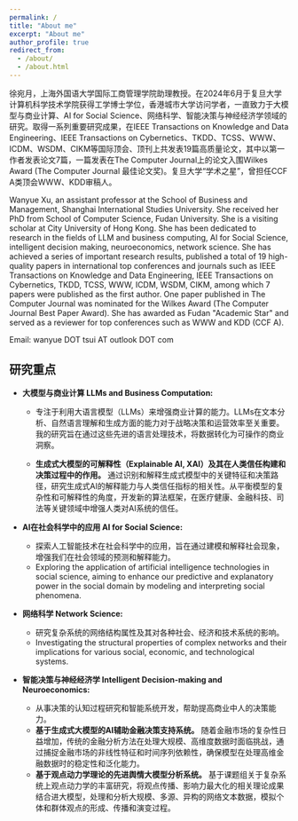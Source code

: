 ```yaml
---
permalink: /
title: "About me"
excerpt: "About me"
author_profile: true
redirect_from: 
  - /about/
  - /about.html
---
```


徐宛月，上海外国语大学国际工商管理学院助理教授。在2024年6月于复旦大学计算机科学技术学院获得工学博士学位，香港城市大学访问学者，一直致力于大模型与商业计算、AI for Social Science、网络科学、智能决策与神经经济学领域的研究。取得一系列重要研究成果，在IEEE Transactions on Knowledge and Data Engineering、IEEE Transactions on Cybernetics、TKDD、TCSS、WWW、ICDM、WSDM、CIKM等国际顶会、顶刊上共发表19篇高质量论文，其中以第一作者发表论文7篇，一篇发表在The Computer Journal上的论文入围Wilkes Award (The Computer Journal 最佳论文奖)。复旦大学“学术之星”，曾担任CCF A类顶会WWW、KDD审稿人。

Wanyue Xu, an assistant professor at the School of Business and Management, Shanghai International Studies University. She received her PhD from School of Computer Science, Fudan University. She is a visiting scholar at City University of Hong Kong. She has been dedicated to research in the fields of LLM and business computing, AI for Social Science, intelligent decision making, neuroeconomics, network science. She has achieved a series of important research results, published a total of 19 high-quality papers in international top conferences and journals such as IEEE Transactions on Knowledge and Data Engineering, IEEE Transactions on Cybernetics, TKDD, TCSS, WWW, ICDM, WSDM, CIKM, among which 7 papers were published as the first author. One paper published in The Computer Journal was nominated for the Wilkes Award (The Computer Journal Best Paper Award). She has awarded as Fudan "Academic Star" and served as a reviewer for top conferences such as WWW and KDD (CCF A).


Email: wanyue DOT tsui AT outlook DOT com


## 研究重点

- **大模型与商业计算 LLMs and Business Computation:**
  - 专注于利用大语言模型（LLMs）来增强商业计算的能力。LLMs在文本分析、自然语言理解和生成方面的能力对于战略决策和运营效率至关重要。我的研究旨在通过这些先进的语言处理技术，将数据转化为可操作的商业洞察。

  - **生成式大模型的可解释性（Explainable AI, XAI）及其在人类信任构建和决策过程中的作用。** 通过识别和解释生成式模型中的关键特征和决策路径，研究生成式AI的解释能力与人类信任指标的相关性。从平衡模型的复杂性和可解释性的角度，开发新的算法框架，在医疗健康、金融科技、司法等关键领域中增强人类对AI系统的信任。
<!--  - Specializing in leveraging Large Language Models (LLMs) to enhance capabilities in business computation. The capabilities of LLMs in text analysis, natural language understanding, and generation are pivotal for strategic decision-making and operational efficiency. My research aims to transform data into actionable business insights through these advanced language processing technologies.-->



- **AI在社会科学中的应用 AI for Social Science:**
  - 探索人工智能技术在社会科学中的应用，旨在通过建模和解释社会现象，增强我们在社会领域的预测和解释能力。
  - Exploring the application of artificial intelligence technologies in social science, aiming to enhance our predictive and explanatory power in the social domain by modeling and interpreting social phenomena.

- **网络科学 Network Science:**
  - 研究复杂系统的网络结构属性及其对各种社会、经济和技术系统的影响。
  - Investigating the structural properties of complex networks and their implications for various social, economic, and technological systems.

- **智能决策与神经经济学 Intelligent Decision-making and Neuroeconomics:**
  - 从事决策的认知过程研究和智能系统开发，帮助提高商业中人的决策能力。
  <!-- - Engaged in the study of cognitive processes in decision-making and the development of intelligent systems that can augment human decision-making capabilities. -->
  - **基于生成式大模型的AI辅助金融决策支持系统。** 随着金融市场的复杂性日益增加，传统的金融分析方法在处理大规模、高维度数据时面临挑战，通过捕捉金融市场的非线性特征和时间序列依赖性，确保模型在处理高维金融数据时的稳定性和泛化能力。
  - **基于观点动力学理论的先进舆情大模型分析系统。** 基于课题组关于复杂系统上观点动力学的丰富研究，将观点传播、影响力最大化的相关理论成果结合进大模型，处理和分析大规模、多源、异构的网络文本数据，模拟个体和群体观点的形成、传播和演变过程。
 

